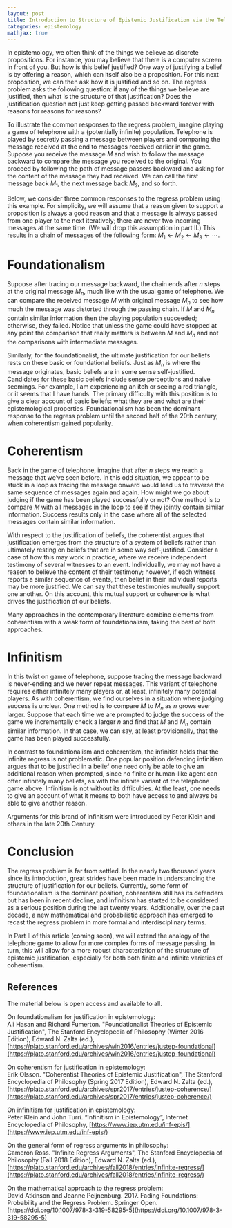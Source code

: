 ```yaml
---
layout: post
title: Introduction to Structure of Epistemic Justification via the Telephone Game (part I)
categories: epistemology
mathjax: true
---
```


In epistemology, we often think of the things we believe as discrete propositions. For instance, you may believe that there is a computer screen in front of you. But how is this belief justified? One way of justifying a belief is by offering a reason, which can itself also be a proposition. For this next proposition, we can then ask how it is justified and so on. The regress problem asks the following question: if any of the things we believe are justified, then what is the structure of that justification? Does the justification question not just keep getting passed backward forever with reasons for reasons for reasons?

To illustrate the common responses to the regress problem, imagine playing a game of telephone with a (potentially infinite) population. Telephone is played by secretly passing a message between players and comparing the message received at the end to messages received earlier in the game. Suppose you receive the message $M$ and wish to follow the message backward to compare the message you received to the original. You proceed by following the path of message passers backward and asking for the content of the message they had received. We can call the first message back $M_1$, the next message back $M_2$, and so forth.

Below, we consider three common responses to the regress problem using this example. For simplicity, we will assume that a reason given to support a proposition is always a good reason and that a message is always passed from one player to the next iteratively; there are never two incoming messages at the same time. (We will drop this assumption in part II.) This results in a chain of messages of the following form: $M_1 \leftarrow M_2 \leftarrow M_3 \leftarrow \cdots$.

# Foundationalism
Suppose after tracing our message backward, the chain ends after $n$ steps at the original message $M_n$, much like with the usual game of telephone. We can compare the received message $M$ with original message $M_n$ to see how much the message was distorted through the passing chain. If $M$ and $M_n$ contain similar information then the playing population succeeded; otherwise, they failed. Notice that unless the game could have stopped at any point the comparison that really matters is between $M$ and $M_n$ and not the comparisons with intermediate messages.

Similarly, for the foundationalist, the ultimate justification for our beliefs rests on these basic or foundational beliefs. Just as $M_n$ is where the message originates, basic beliefs are in some sense self-justified. Candidates for these basic beliefs include sense perceptions and naive seemings. For example, I am experiencing an itch or seeing a red triangle, or it seems that I have hands. The primary difficulty with this position is to give a clear account of basic beliefs: what they are and what are their epistemological properties. Foundationalism has been the dominant response to the regress problem until the second half of the 20th century, when coherentism gained popularity.

#	Coherentism
Back in the game of telephone, imagine that after $n$ steps we reach a message that we’ve seen before. In this odd situation, we appear to be stuck in a loop as tracing the message onward would lead us to traverse the same sequence of messages again and again. How might we go about judging if the game has been played successfully or not? One method is to compare $M$ with all messages in the loop to see if they jointly contain similar information. Success results only in the case where all of the selected messages contain similar information.

With respect to the justification of beliefs, the coherentist argues that justification emerges from the structure of a system of beliefs rather than ultimately resting on beliefs that are in some way self-justified. Consider a case of how this may work in practice, where we receive independent testimony of several witnesses to an event. Individually, we may not have a reason to believe the content of their testimony; however, if each witness reports a similar sequence of events, then belief in their individual reports may be more justified. We can say that these testimonies mutually support one another. On this account, this mutual support or coherence is what drives the justification of our beliefs.

Many approaches in the contemporary literature combine elements from coherentism with a weak form of foundationalism, taking the best of both approaches.

#	Infinitism
In this twist on game of telephone, suppose tracing the message backward is never-ending and we never repeat messages. This variant of telephone requires either infinitely many players or, at least, infinitely many potential players. As with coherentism, we find ourselves in a situation where judging success is unclear. One method is to compare $M$ to $M_n$ as $n$ grows ever larger. Suppose that each time we are prompted to judge the success of the game we incrementally check a larger $n$ and find that $M$ and $M_n$ contain similar information. In that case, we can say, at least provisionally, that the game has been played successfully.

In contrast to foundationalism and coherentism, the infinitist holds that the infinite regress is not problematic. One popular position defending infinitism argues that to be justified in a belief one need only be able to give an additional reason when prompted, since no finite or human-like agent can offer infinitely many beliefs, as with the infinite variant of the telephone game above. Infinitism is not without its difficulties. At the least, one needs to give an account of what it means to both have access to and always be able to give another reason.

Arguments for this brand of infinitism were introduced by Peter Klein and others in the late 20th Century.

#	Conclusion
The regress problem is far from settled. In the nearly two thousand years since its introduction, great strides have been made in understanding the structure of justification for our beliefs. Currently, some form of foundationalism is the dominant position, coherentism still has its defenders but has been in recent decline, and infinitism has started to be considered as a serious position during the last twenty years. Additionally, over the past decade, a new mathematical and probabilistic approach has emerged to recast the regress problem in more formal and interdisciplinary terms.

In Part II of this article (coming soon), we will extend the analogy of the telephone game to allow for more complex forms of message passing. In turn, this will allow for a more robust characteriztion of the structure of epistemic justification, especially for both both finite and infinite varieties of coherentism.

## References
The material below is open access and available to all.

On foundationalism for justification in epistemology:  
Ali Hasan and Richard Fumerton. "Foundationalist Theories of Epistemic Justification", The Stanford Encyclopedia of Philosophy (Winter 2016 Edition), Edward N. Zalta (ed.), [https://plato.stanford.edu/archives/win2016/entries/justep-foundational](https://plato.stanford.edu/archives/win2016/entries/justep-foundational)

On coherentism for justification in epistemology:  
Erik Olsson. "Coherentist Theories of Epistemic Justification", The Stanford Encyclopedia of Philosophy (Spring 2017 Edition), Edward N. Zalta (ed.), [https://plato.stanford.edu/archives/spr2017/entries/justep-coherence/](https://plato.stanford.edu/archives/spr2017/entries/justep-coherence/)

On infinitism for justification in epistemology:  
Peter Klein and John Turri. “Infinitism in Epistemology”, Internet Encyclopedia of Philosophy, [https://www.iep.utm.edu/inf-epis/](https://www.iep.utm.edu/inf-epis/)

On the general form of regress arguments in philosophy:  
Cameron Ross. "Infinite Regress Arguments", The Stanford Encyclopedia of Philosophy (Fall 2018 Edition), Edward N. Zalta (ed.), [https://plato.stanford.edu/archives/fall2018/entries/infinite-regress/](https://plato.stanford.edu/archives/fall2018/entries/infinite-regress/)

On the mathematical approach to the regress problem:  
David Atkinson and Jeanne Peijnenburg. 2017. Fading Foundations: Probability and the Regress Problem. Springer Open. [https://doi.org/10.1007/978-3-319-58295-5](https://doi.org/10.1007/978-3-319-58295-5)
